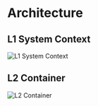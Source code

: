 # Architecture

## L1 System Context
![L1 System Context](L1SystemContext.svg)

## L2 Container
![L2 Container](L2Container.svg)
